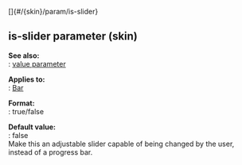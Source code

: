 []{#/{skin}/param/is-slider}    
## is-slider parameter (skin)    
**See also:**    
:   [value parameter](/ref/%7Bskin%7D/param/value.md)    
<!-- -->    
**Applies to:**    
:   [Bar](/ref/%7Bskin%7D/control/bar.md)    
<!-- -->    
**Format:**    
:   true/false    
<!-- -->    
**Default value:**    
:   false    
Make this an adjustable slider capable of being changed by the user,    
instead of a progress bar.  